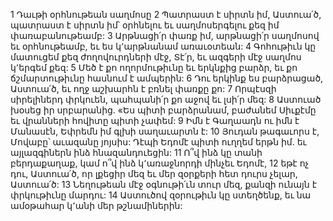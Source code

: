 1 Դաւթի օրհնութեան սաղմոսը
2 Պատրաստ է սիրտն իմ, Աստուա՛ծ,
պատրաստ է սիրտն իմ՝
օրհնելու եւ սաղմոսերգելու քեզ իմ փառաբանութեամբ:
3 Արթնացի՛ր փառք իմ,
արթնացի՛ր սաղմոսով եւ օրհնութեամբ,
եւ ես կ՚արթնանամ առաւօտեան:
4 Գոհութիւն կը մատուցեմ քեզ ժողովուրդների մէջ, Տէ՛ր,
եւ ազգերի մէջ սաղմոս կ՚երգեմ քեզ:
5 Մեծ է քո ողորմութիւնը եւ երկնքից բարձր, եւ քո ճշմարտութիւնը հասնում է ամպերին:
6 Դու երկինք ես բարձրացած, Աստուա՛ծ,
եւ ողջ աշխարհն է բռնել փառքը քո:
7 Որպէսզի սիրելիներդ փրկուեն,
պահպանի՛ր քո աջով եւ լսի՛ր մեզ:
8 Աստուած խօսեց իր սրբարանից. «Ես պիտի բարձրանամ, բաժանեմ Սիւքէմը
եւ վրանների հովիտը պիտի չափեմ:
9 Իմն է Գաղաադն ու իմն է Մանասէն,
Եփրեմն իմ գլխի սաղաւարտն է:
10 Յուդան թագաւորս է,
Մովաբը՝ աւազանը յոյսիս:
Դէպի Եդոմէ պիտի ուղղեմ երթն իմ.
եւ այլազգիներն ինձ հնազանդուեցին:
11 Ո՞վ ինձ կը տանի բերդաքաղաք,
կամ ո՞վ ինձ կ՚առաջնորդի մինչեւ Եդոմէ,
12 եթէ ոչ դու, Աստուա՛ծ, որ լքեցիր մեզ եւ մեր զօրքերի հետ դուրս չելար, Աստուա՛ծ:
13 Նեղութեան մէջ օգնութի՛ւն տուր մեզ,
քանզի ունայն է փրկութիւնը մարդու:
14 Աստուծով զօրութիւն կը ստեղծենք,
եւ նա ամօթահար կ՚անի մեր թշնամիներին:
